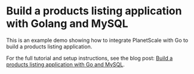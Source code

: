 # Build a products listing application with Golang and MySQL

This is an example demo showing how to integrate PlanetScale with Go to build a products listing application. 

For the full tutorial and setup instructions, see the blog post: [Build a products listing application with Go and MySQL](https://planetscale.com/blog/build-products-listing-appliction-golang-mysql?utm_source=github&utm_medium=social&utm_campaign=blog_github_repos&utm_content=products_listing_go_mysql).
